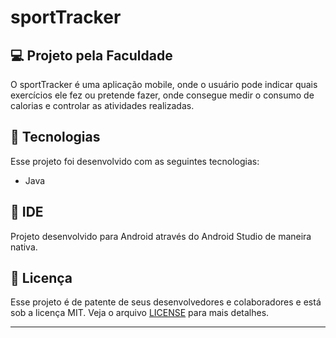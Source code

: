 # sportTracker

## 💻 Projeto pela Faculdade

O sportTracker é uma aplicação mobile, onde o usuário pode indicar quais exercícios ele fez ou pretende fazer, onde consegue medir o consumo de calorias e controlar as atividades realizadas.

## 🚀 Tecnologias

Esse projeto foi desenvolvido com as seguintes tecnologias:

- Java

## 🔖 IDE

Projeto desenvolvido para Android através do Android Studio de maneira nativa.

## :memo: Licença

Esse projeto é de patente de seus desenvolvedores e colaboradores e está sob a licença MIT. Veja o arquivo [LICENSE](.github/LICENSE.md) para mais detalhes.

---
